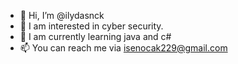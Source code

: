 - 👋 Hi, I’m @ilydasnck
- 👀 I am interested in cyber security.
- 🌱 I am currently learning java and c#
- 📫 You can reach me via isenocak229@gmail.com

